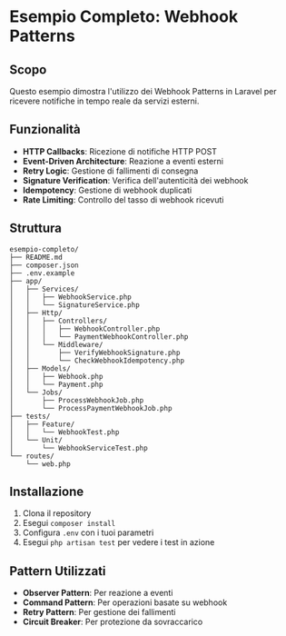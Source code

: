 # Esempio Completo: Webhook Patterns

## Scopo

Questo esempio dimostra l'utilizzo dei Webhook Patterns in Laravel per ricevere notifiche in tempo reale da servizi esterni.

## Funzionalità

- **HTTP Callbacks**: Ricezione di notifiche HTTP POST
- **Event-Driven Architecture**: Reazione a eventi esterni
- **Retry Logic**: Gestione di fallimenti di consegna
- **Signature Verification**: Verifica dell'autenticità dei webhook
- **Idempotency**: Gestione di webhook duplicati
- **Rate Limiting**: Controllo del tasso di webhook ricevuti

## Struttura

```
esempio-completo/
├── README.md
├── composer.json
├── .env.example
├── app/
│   ├── Services/
│   │   ├── WebhookService.php
│   │   └── SignatureService.php
│   ├── Http/
│   │   ├── Controllers/
│   │   │   ├── WebhookController.php
│   │   │   └── PaymentWebhookController.php
│   │   └── Middleware/
│   │       ├── VerifyWebhookSignature.php
│   │       └── CheckWebhookIdempotency.php
│   ├── Models/
│   │   ├── Webhook.php
│   │   └── Payment.php
│   └── Jobs/
│       ├── ProcessWebhookJob.php
│       └── ProcessPaymentWebhookJob.php
├── tests/
│   ├── Feature/
│   │   └── WebhookTest.php
│   └── Unit/
│       └── WebhookServiceTest.php
└── routes/
    └── web.php
```

## Installazione

1. Clona il repository
2. Esegui `composer install`
3. Configura `.env` con i tuoi parametri
4. Esegui `php artisan test` per vedere i test in azione

## Pattern Utilizzati

- **Observer Pattern**: Per reazione a eventi
- **Command Pattern**: Per operazioni basate su webhook
- **Retry Pattern**: Per gestione dei fallimenti
- **Circuit Breaker**: Per protezione da sovraccarico
